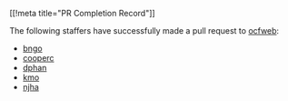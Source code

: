 [[!meta title="PR Completion Record"]]

The following staffers have successfully made a pull request to
[ocfweb](https://github.com/ocf/ocfweb):

<!-- Please keep this list alphabetical! -->

- [bngo](https://github.com/ocf/ocfweb/pull/578)
- [cooperc](https://github.com/ocf/ocfweb/pull/569)
- [dphan](https://github.com/ocf/ocfweb/pull/579)
- [kmo](https://github.com/ocf/ocfweb/pull/588)
- [njha](https://github.com/ocf/ocfweb/pull/598)
